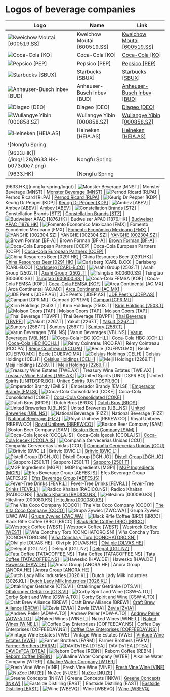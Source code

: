 # Logos of beverage companies

| Logo | Name  | Link |
| ---- | ----  | ---- |
| ![Kweichow Moutai [600519.SS]](/img/128/600519.SS-e2444777.png) | Kweichow Moutai [600519.SS] | [Kweichow Moutai [600519.SS]](kweichow-moutai/logo/)
| ![Coca-Cola [KO]](/img/128/KO-2819ca78.png) | Coca-Cola [KO] | [Coca-Cola [KO]](coca-cola/logo/)
| ![Pepsico [PEP]](/img/128/PEP-845a21f8.png) | Pepsico [PEP] | [Pepsico [PEP]](pepsico/logo/)
| ![Starbucks [SBUX]](/img/128/SBUX-608c0172.png) | Starbucks [SBUX] | [Starbucks [SBUX]](starbucks/logo/)
| ![Anheuser-Busch Inbev [BUD]](/img/128/BUD-39a2b735.png) | Anheuser-Busch Inbev [BUD] | [Anheuser-Busch Inbev [BUD]](anheuser-busch-inbev/logo/)
| ![Diageo [DEO]](/img/128/DEO-1045d669.png) | Diageo [DEO] | [Diageo [DEO]](diageo/logo/)
| ![Wuliangye Yibin [000858.SZ]](/img/128/000858.SZ-ac170b8d.png) | Wuliangye Yibin [000858.SZ] | [Wuliangye Yibin [000858.SZ]](wuliangye-yibin/logo/)
| ![Heineken [HEIA.AS]](/img/128/HEIA.AS-1a85dab1.png) | Heineken [HEIA.AS] | [Heineken [HEIA.AS]](heineken/logo/)
| ![Nongfu Spring
 [9633.HK]](/img/128/9633.HK-b073d0e7.png) | Nongfu Spring
 [9633.HK] | [Nongfu Spring
 [9633.HK]](nongfu-spring/logo/)
| ![Monster Beverage [MNST]](/img/128/MNST-31287d22.png) | Monster Beverage [MNST] | [Monster Beverage [MNST]](monster-beverage/logo/)
| ![Pernod Ricard [RI.PA]](/img/128/RI.PA-61e62e0a.png) | Pernod Ricard [RI.PA] | [Pernod Ricard [RI.PA]](pernod-ricard/logo/)
| ![Keurig Dr Pepper [KDP]](/img/128/KDP-b5843995.png) | Keurig Dr Pepper [KDP] | [Keurig Dr Pepper [KDP]](keurig-dr-pepper/logo/)
| ![Ambev [ABEV]](/img/128/ABEV-a868fdcc.png) | Ambev [ABEV] | [Ambev [ABEV]](ambev/logo/)
| ![Constellation Brands [STZ]](/img/128/STZ-c41e4124.png) | Constellation Brands [STZ] | [Constellation Brands [STZ]](constellation-brands/logo/)
| ![Budweiser APAC [1876.HK]](/img/128/1876.HK-a69ba057.png) | Budweiser APAC [1876.HK] | [Budweiser APAC [1876.HK]](budweiser-apac/logo/)
| ![Fomento Económico Mexicano [FMX]](/img/128/FMX-f6f6938a.png) | Fomento Económico Mexicano [FMX] | [Fomento Económico Mexicano [FMX]](fomento-economico-mexicano/logo/)
| ![YANGHE [002304.SZ]](/img/128/002304.SZ-1ad56fb8.png) | YANGHE [002304.SZ] | [YANGHE [002304.SZ]](yanghe/logo/)
| ![Brown Forman [BF-A]](/img/128/BF-A-23855ea7.png) | Brown Forman [BF-A] | [Brown Forman [BF-A]](brown-forman/logo/)
| ![Coca-Cola European Partners
 [CCEP]](/img/128/CCEP-b16b0b33.png) | Coca-Cola European Partners
 [CCEP] | [Coca-Cola European Partners
 [CCEP]](coca-cola-european-partners/logo/)
| ![China Resources Beer
 [0291.HK]](/img/128/0291.HK-51d8b97a.png) | China Resources Beer
 [0291.HK] | [China Resources Beer
 [0291.HK]](china-resources-beer/logo/)
| ![Carlsberg
 [CARL-B.CO]](/img/128/CARL-B.CO-5e8906b5.png) | Carlsberg
 [CARL-B.CO] | [Carlsberg
 [CARL-B.CO]](carlsberg/logo/)
| ![Asahi Group [2502.T]](/img/128/2502.T-d8281553.png) | Asahi Group [2502.T] | [Asahi Group [2502.T]](asahi-group/logo/)
| ![Tsingtao [600600.SS]](/img/128/600600.SS-e345015a.png) | Tsingtao [600600.SS] | [Tsingtao [600600.SS]](tsingtao/logo/)
| ![Coca-Cola FEMSA [KOF]](/img/128/KOF-fc66acf7.png) | Coca-Cola FEMSA [KOF] | [Coca-Cola FEMSA [KOF]](coca-cola-femsa/logo/)
| ![Arca Continental [AC.MX]](/img/128/AC.MX-ed9340c8.png) | Arca Continental [AC.MX] | [Arca Continental [AC.MX]](arca-continental/logo/)
| ![JDE Peet's [JDEP.AS]](/img/128/JDEP.AS-809fd2b5.png) | JDE Peet's [JDEP.AS] | [JDE Peet's [JDEP.AS]](jde-peets/logo/)
| ![Campari [CPR.MI]](/img/128/CPR.MI-964f695b.png) | Campari [CPR.MI] | [Campari [CPR.MI]](campari/logo/)
| ![Kirin Holdings
 [2503.T]](/img/128/2503.T-052eb712.png) | Kirin Holdings
 [2503.T] | [Kirin Holdings
 [2503.T]](kirin-holdings/logo/)
| ![Molson Coors [TAP]](/img/128/TAP-05daa531.png) | Molson Coors [TAP] | [Molson Coors [TAP]](molson-coors/logo/)
| ![Thai Beverage
 [TBVPF]](/img/128/TBVPF-d6396857.png) | Thai Beverage
 [TBVPF] | [Thai Beverage
 [TBVPF]](thai-beverage/logo/)
| ![Yakult [2267.T]](/img/128/2267.T-4f4045c6.png) | Yakult [2267.T] | [Yakult [2267.T]](yakult/logo/)
| ![Suntory [2587.T]](/img/128/2587.T-8570c197.png) | Suntory [2587.T] | [Suntory [2587.T]](suntory/logo/)
| ![Varun Beverages
 [VBL.NS]](/img/128/VBL.NS-805560ca.png) | Varun Beverages
 [VBL.NS] | [Varun Beverages
 [VBL.NS]](varun-beverages/logo/)
| ![Coca-Cola HBC [CCH.L]](/img/128/CCH.L-94329004.png) | Coca-Cola HBC [CCH.L] | [Coca-Cola HBC [CCH.L]](coca-cola-hbc/logo/)
| ![Rémy Cointreau
 [RCO.PA]](/img/128/RCO.PA-427b93b0.png) | Rémy Cointreau
 [RCO.PA] | [Rémy Cointreau
 [RCO.PA]](remy-cointreau/logo/)
| ![Becle [CUERVO.MX]](/img/128/CUERVO.MX-851d2478.png) | Becle [CUERVO.MX] | [Becle [CUERVO.MX]](becle/logo/)
| ![Celsius Holdings
 [CELH]](/img/128/CELH-f34c630d.png) | Celsius Holdings
 [CELH] | [Celsius Holdings
 [CELH]](celsius-holdings/logo/)
| ![Meiji Holdings [2269.T]](/img/128/2269.T-480a4731.png) | Meiji Holdings [2269.T] | [Meiji Holdings [2269.T]](meiji-holdings/logo/)
| ![Treasury Wine Estates
 [TWE.AX]](/img/128/TWE.AX-4cf21eb6.png) | Treasury Wine Estates
 [TWE.AX] | [Treasury Wine Estates
 [TWE.AX]](treasury-wine-estates/logo/)
| ![United Spirits
 [UNITDSPR.BO]](/img/128/UNITDSPR.BO-972c6aee.png) | United Spirits
 [UNITDSPR.BO] | [United Spirits
 [UNITDSPR.BO]](united-spirits/logo/)
| ![Emperador Brandy [EMI.SI]](/img/128/EMI.SI-0835f835.png) | Emperador Brandy [EMI.SI] | [Emperador Brandy [EMI.SI]](emperador-brandy/logo/)
| ![Coca-Cola Consolidated [COKE]](/img/128/COKE-00d5fb6a.png) | Coca-Cola Consolidated [COKE] | [Coca-Cola Consolidated [COKE]](coca-cola-consolidated/logo/)
| ![Dutch Bros [BROS]](/img/128/BROS-943f2d12.png) | Dutch Bros [BROS] | [Dutch Bros [BROS]](dutch-bros/logo/)
| ![United Breweries [UBL.NS]](/img/128/UBL.NS-d7732382.png) | United Breweries [UBL.NS] | [United Breweries [UBL.NS]](united-breweries/logo/)
| ![National Beverage
 [FIZZ]](/img/128/FIZZ-22b87de5.png) | National Beverage
 [FIZZ] | [National Beverage
 [FIZZ]](national-beverage/logo/)
| ![Royal Unibrew
 [RBREW.CO]](/img/128/RBREW.CO-cce94760.png) | Royal Unibrew
 [RBREW.CO] | [Royal Unibrew
 [RBREW.CO]](royal-unibrew/logo/)
| ![Boston Beer Company [SAM]](/img/128/SAM-a9ee5878.png) | Boston Beer Company [SAM] | [Boston Beer Company [SAM]](boston-beer-company/logo/)
| ![Coca-Cola İçecek
 [CCOLA.IS]](/img/128/CCOLA.IS-1fff52f9.png) | Coca-Cola İçecek
 [CCOLA.IS] | [Coca-Cola İçecek
 [CCOLA.IS]](coca-cola-icecek/logo/)
| ![Compañía Cervecerías Unidas [CCU]](/img/128/CCU-10c8ab26.png) | Compañía Cervecerías Unidas [CCU] | [Compañía Cervecerías Unidas [CCU]](ccu/logo/)
| ![Britvic [BVIC.L]](/img/128/BVIC.L-94bcab38.png) | Britvic [BVIC.L] | [Britvic [BVIC.L]](britvic/logo/)
| ![Distell Group [DGH.JO]](/img/128/DGH.JO-b2e02bca.png) | Distell Group [DGH.JO] | [Distell Group [DGH.JO]](distell/logo/)
| ![Sapporo [2501.T]](/img/128/2501.T-107216d5.png) | Sapporo [2501.T] | [Sapporo [2501.T]](sapporo/logo/)
| ![MGP Ingredients [MGPI]](/img/128/MGPI-644a6f15.png) | MGP Ingredients [MGPI] | [MGP Ingredients [MGPI]](mgp-ingredients/logo/)
| ![Efes Beverage Group
 [AEFES.IS]](/img/128/AEFES.IS-8c1a2d94.png) | Efes Beverage Group
 [AEFES.IS] | [Efes Beverage Group
 [AEFES.IS]](efes-beverage/logo/)
| ![Fever-Tree Drinks [FEVR.L]](/img/128/FEVR.L-881a0b1e.png) | Fever-Tree Drinks [FEVR.L] | [Fever-Tree Drinks [FEVR.L]](fever-tree/logo/)
| ![Radico Khaitan
 [RADICO.NS]](/img/128/RADICO.NS-82986164.png) | Radico Khaitan
 [RADICO.NS] | [Radico Khaitan
 [RADICO.NS]](radico-khaitan/logo/)
| ![HiteJinro [000080.KS]](/img/128/000080.KS-3fbbf184.png) | HiteJinro [000080.KS] | [HiteJinro [000080.KS]](hitejinro/logo/)
| ![The Vita Coco Company [COCO]](/img/128/COCO-1f672abd.png) | The Vita Coco Company [COCO] | [The Vita Coco Company [COCO]](the-vita-coco-company/logo/)
| ![Grupa Zywiec [ZWC.WA]](/img/128/ZWC.WA-570dd6a1.png) | Grupa Zywiec [ZWC.WA] | [Grupa Zywiec [ZWC.WA]](grupa-zywiec/logo/)
| ![Black Rifle Coffee (BRC) [BRCC]](/img/128/BRCC-08ac4a35.png) | Black Rifle Coffee (BRC) [BRCC] | [Black Rifle Coffee (BRC) [BRCC]](black-rifle-coffee-brc/logo/)
| ![Westrock Coffee [WEST]](/img/128/WEST-d3083a76.png) | Westrock Coffee [WEST] | [Westrock Coffee [WEST]](westrock-coffee/logo/)
| ![Viña Concha y Toro [CONCHATORO.SN]](/img/128/CONCHATORO.SN-915a2d4e.png) | Viña Concha y Toro [CONCHATORO.SN] | [Viña Concha y Toro [CONCHATORO.SN]](vina-concha-y-toro/logo/)
| ![Olvi plc [OLVAS.HE]](/img/128/OLVAS.HE-18f35c9a.png) | Olvi plc [OLVAS.HE] | [Olvi plc [OLVAS.HE]](olvi-plc/logo/)
| ![Delegat [DGL.NZ]](/img/128/DGL.NZ-851b39f6.png) | Delegat [DGL.NZ] | [Delegat [DGL.NZ]](delegat/logo/)
| ![Tata Coffee
 [TATACOFFEE.NS]](/img/128/TATACOFFEE.NS-755021da.png) | Tata Coffee
 [TATACOFFEE.NS] | [Tata Coffee
 [TATACOFFEE.NS]](tata-coffee/logo/)
| ![Hawesko [HAW.DE]](/img/128/HAW.DE-38557ada.png) | Hawesko [HAW.DE] | [Hawesko [HAW.DE]](hawesko/logo/)
| ![Anora Group [ANORA.HE]](/img/128/ANORA.HE-662f8521.png) | Anora Group [ANORA.HE] | [Anora Group [ANORA.HE]](anora-group/logo/)
| ![Dutch Lady Milk Industries [3026.KL]](/img/128/3026.KL-82175b3a.png) | Dutch Lady Milk Industries [3026.KL] | [Dutch Lady Milk Industries [3026.KL]](dutch-lady-milk-industries/logo/)
| ![Ottakringer Getränke [OTS.VI]](/img/128/OTS.VI-8671465e.png) | Ottakringer Getränke [OTS.VI] | [Ottakringer Getränke [OTS.VI]](ottakringer-getranke/logo/)
| ![Corby Spirit and Wine [CSW-A.TO]](/img/128/CSW-A.TO-35cfc51c.png) | Corby Spirit and Wine [CSW-A.TO] | [Corby Spirit and Wine [CSW-A.TO]](corby-spirit-and-wine/logo/)
| ![Craft Brew Alliance
 [BREW]](/img/128/BREW-8bd9aa86.png) | Craft Brew Alliance
 [BREW] | [Craft Brew Alliance
 [BREW]](craft-brew-alliance/logo/)
| ![Zevia [ZVIA]](/img/128/ZVIA-f2dc97a3.png) | Zevia [ZVIA] | [Zevia [ZVIA]](zevia/logo/)
| ![Andrew Peller
 [ADW-A.TO]](/img/128/ADW-A.TO-662e6ad1.png) | Andrew Peller
 [ADW-A.TO] | [Andrew Peller
 [ADW-A.TO]](andrew-peller/logo/)
| ![Naked Wines [WINE.L]](/img/128/WINE.L-aafdd0b7.png) | Naked Wines [WINE.L] | [Naked Wines [WINE.L]](naked-wines/logo/)
| ![Coffee Day Enterprises [COFFEEDAY.NS]](/img/128/COFFEEDAY.NS-ae4dffab.png) | Coffee Day Enterprises [COFFEEDAY.NS] | [Coffee Day Enterprises [COFFEEDAY.NS]](coffee-day/logo/)
| ![Vintage Wine Estates [VWE]](/img/128/VWE-2db057db.png) | Vintage Wine Estates [VWE] | [Vintage Wine Estates [VWE]](vintage-wine-estates/logo/)
| ![Farmer Brothers
 [FARM]](/img/128/FARM-85ab4106.png) | Farmer Brothers
 [FARM] | [Farmer Brothers
 [FARM]](farmer-brothers/logo/)
| ![DAVIDsTEA [DTEA]](/img/128/DTEA-49f91bbf.png) | DAVIDsTEA [DTEA] | [DAVIDsTEA [DTEA]](davidstea/logo/)
| ![Reborn Coffee [REBN]](/img/128/REBN-886e6cc6.png) | Reborn Coffee [REBN] | [Reborn Coffee [REBN]](reborn-coffee/logo/)
| ![Alkaline Water Company [WTER]](/img/128/WTER-aa45f818.png) | Alkaline Water Company [WTER] | [Alkaline Water Company [WTER]](alkaline-water-company/logo/)
| ![Fresh Vine Wine [VINE]](/img/128/VINE-9f5c5204.png) | Fresh Vine Wine [VINE] | [Fresh Vine Wine [VINE]](fresh-vine-wine/logo/)
| ![NuZee [NUZE]](/img/128/NUZE-9a961228.png) | NuZee [NUZE] | [NuZee [NUZE]](nuzee/logo/)
| ![Greene Concepts [INKW]](/img/128/INKW-10123217.png) | Greene Concepts [INKW] | [Greene Concepts [INKW]](greene-concepts/logo/)
| ![Eastside Distilling [EAST]](/img/128/EAST-b626cca7.png) | Eastside Distilling [EAST] | [Eastside Distilling [EAST]](eastside-distilling/logo/)
| ![Winc [WBEVQ]](/img/128/WBEVQ-78119640.png) | Winc [WBEVQ] | [Winc [WBEVQ]](winc/logo/)
